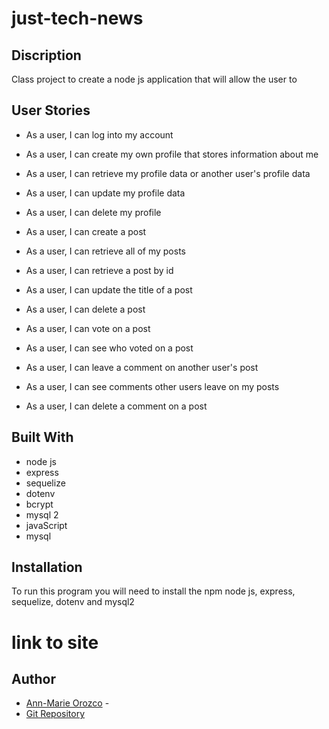 # just-tech-news

## Discription
Class project to create a node js application that will allow the user to 

## User Stories
- As a user, I can log into my account

- As a user, I can create my own profile that stores information about me
- As a user, I can retrieve my profile data or another user's profile data
- As a user, I can update my profile data
- As a user, I can delete my profile
- As a user, I can create a post

- As a user, I can retrieve all of my posts
- As a user, I can retrieve a post by id
- As a user, I can update the title of a post
- As a user, I can delete a post

- As a user, I can vote on a post
- As a user, I can see who voted on a post

- As a user, I can leave a comment on another user's post
- As a user, I can see comments other users leave on my posts
- As a user, I can delete a comment on a post

## Built With
- node js
- express
- sequelize
- dotenv
- bcrypt
- mysql 2
- javaScript 
- mysql

## Installation
To run this program you will need to install the npm node js, express, sequelize, dotenv and mysql2


# link to site


## Author
* [Ann-Marie Orozco](ann760.github.io/myportfolio/) - 
* [Git Repository](https://github.com/ann760/u-develop-it)